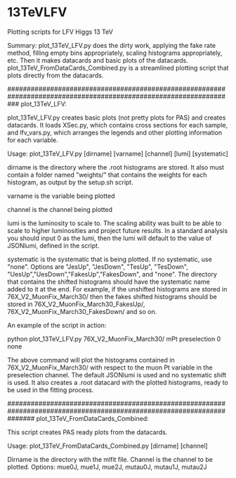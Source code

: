 # 13TeVLFV
Plotting scripts for LFV Higgs 13 TeV 
 
Summary: 
plot_13TeV_LFV.py does the dirty work, applying the fake rate method, filling empty bins appropriately, 
scaling histograms appropriately, etc. Then it makes datacards and basic plots of the datacards. 
plot_13TeV_FromDataCards_Combined.py is a streamlined plotting script that plots directly from the datacards. 
 
################################################################################################################### 
plot_13TeV_LFV: 
 
plot_13TeV_LFV.py creates basic plots (not pretty plots for PAS) and creates datacards. 
It loads XSec.py, which contains cross sections for each sample, and lfv_vars.py, which arranges the legends 
and other plotting information for each variable.

Usage: plot_13TeV_LFV.py [dirname] [varname] [channel] [lumi] [systematic]

dirname is the directory where the .root histograms are stored. It also must contain a folder named "weights/" that 
contains the weights for each histogram, as output by the setup.sh script.

varname is the variable being plotted

channel is the channel being plotted 

lumi is the luminosity to scale to. The scaling ability was built to be able to scale to higher luminosities and 
project future results. In a standard analysis you should input 0 as the lumi, then the lumi will default to the 
value of JSONlumi, defined in the script.

systematic is the systematic that is being plotted. If no systematic, use "none". Options are "JesUp", "JesDown", 
"TesUp", "TesDown", "UesUp","UesDown","FakesUp","FakesDown", and "none". 
The directory that contains the shifted histograms should have the systematic name added to it at the end. 
For example, if the unshifted histograms are stored in 76X_V2_MuonFix_March30/ then the fakes shifted histograms 
should be stored in 76X_V2_MuonFix_March30_FakesUp/, 76X_V2_MuonFix_March30_FakesDown/ and so on.

An example of the script in action:

python plot_13TeV_LFV.py 76X_V2_MuonFix_March30/ mPt preselection 0 none

The above command will plot the histograms contained in 76X_V2_MuonFix_March30/ with respect to the 
muon Pt variable in the preselection channel. The default JSONlumi is used and no systematic shift is used. 
It also creates a .root datacard with the plotted histograms, ready to be used in the fitting process.

#######################################################################################################################
plot_13TeV_FromDataCards_Combined:

This script creates PAS ready plots from the datacards.

Usage: plot_13TeV_FromDataCards_Combined.py [dirname] [channel]

Dirname is the directory with the mlfit file.
Channel is the channel to be plotted.
        Options: mue0J, mue1J, mue2J, mutau0J, mutau1J, mutau2J
